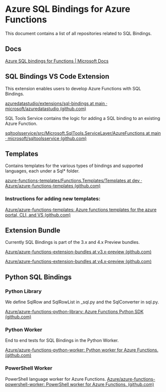 # Azure SQL Bindings for Azure Functions
This document contains a list of all repositories related to SQL Bindings.

## Docs
[Azure SQL bindings for Functions | Microsoft Docs ](https://aka.ms/sqlbindings)

## SQL Bindings VS Code Extension
This extension enables users to develop Azure Functions with SQL Bindings.

[azuredatastudio/extensions/sql-bindings at main · microsoft/azuredatastudio (github.com)](https://github.com/microsoft/azuredatastudio/tree/main/extensions/sql-bindings)

SQL Tools Service contains the logic for adding a SQL binding to an existing Azure Function.

[sqltoolsservice/src/Microsoft.SqlTools.ServiceLayer/AzureFunctions at main · microsoft/sqltoolsservice (github.com)](https://github.com/microsoft/sqltoolsservice/tree/main/src/Microsoft.SqlTools.ServiceLayer/AzureFunctions)

## Templates
Contains templates for the various types of bindings and supported languages, each under a Sql* folder.

[azure-functions-templates/Functions.Templates/Templates at dev · Azure/azure-functions-templates (github.com)](https://github.com/Azure/azure-functions-templates/tree/dev/Functions.Templates/Templates)

### Instructions for adding new templates:
[Azure/azure-functions-templates: Azure functions templates for the azure portal, CLI, and VS (github.com)](https://github.com/Azure/azure-functions-templates#creating-a-dotnet-templates-cs-and-fs)

## Extension Bundle
Currently SQL Bindings is part of the 3.x and 4.x Preview bundles.

[Azure/azure-functions-extension-bundles at v3.x-preview (github.com)](https://github.com/Azure/azure-functions-extension-bundles/tree/v3.x-preview)

[Azure/azure-functions-extension-bundles at v4.x-preview (github.com)](https://github.com/Azure/azure-functions-extension-bundles/tree/v4.x-preview)

## Python SQL Bindings
### Python Library
We define SqlRow and SqlRowList in _sql.py and the SqlConverter in sql.py.

[Azure/azure-functions-python-library: Azure Functions Python SDK (github.com)](https://github.com/Azure/azure-functions-python-library)

### Python Worker
End to end tests for SQL Bindings in the Python Worker.

[Azure/azure-functions-python-worker: Python worker for Azure Functions. (github.com)](https://github.com/Azure/azure-functions-python-worker)

### PowerShell Worker
PowerShell language worker for Azure Functions.
[Azure/azure-functions-powershell-worker: PowerShell worker for Azure Functions. (github.com)](https://github.com/Azure/azure-functions-powershell-worker)